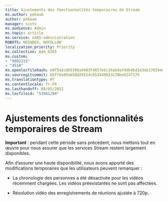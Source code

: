 ```yaml
---
title: Ajustements des fonctionnalités temporaires de Stream
ms.author: pebaum
author: pebaum
manager: scotv
ms.audience: Admin
ms.topic: article
ms.service: o365-administration
ROBOTS: NOINDEX, NOFOLLOW
localization_priority: Priority
ms.collection: Adm_O365
ms.custom:
- "9002315"
- "4510"
ms.openlocfilehash: e9f542cdb5300a9403f4037ebc16eb4af9db4bd143de176594efb0c3bee00f55
ms.sourcegitcommit: b5f7da89a650d2915dc652449623c78be6247175
ms.translationtype: HT
ms.contentlocale: fr-FR
ms.lasthandoff: 08/05/2021
ms.locfileid: "53941294"
---
```

# <a name="stream-temporary-feature-adjustments"></a>Ajustements des fonctionnalités temporaires de Stream

**Important** : pendant cette période sans précédent, nous mettons tout en œuvre pour nous assurer que les services Stream restent largement disponibles.

Afin d’assurer une haute disponibilité, nous avons apporté des modifications temporaires que les utilisateurs peuvent remarquer : 

- La chronologie des personnes a été désactivée pour les vidéos récemment chargées. Les vidéos préexistantes ne sont pas affectées.

- Résolution vidéo des enregistrements de réunions ajustée à 720p.
